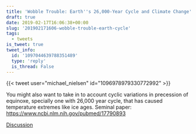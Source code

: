 ```yaml
---
title: 'Wobble Trouble: Earth''s 26,000-Year Cycle and Climate Change'
draft: true
date: 2019-02-17T16:06:38+00:00
slug: '201902171606-wobble-trouble-earth-cycle'
tags:
  - tweets
is_tweet: true
tweet_info:
  id: '1097044639788351489'
  type: 'reply'
  is_thread: False
---
```




{{< tweet user="michael_nielsen" id="1096978979330772992" >}}

You might also want to take in to account cyclic variations in precession of equinoxe, specially one with 26,000 year cycle, that has caused temperature extremes like ice ages. Seminal paper: <https://www.ncbi.nlm.nih.gov/pubmed/17790893>

[Discussion](https://x.com/sytelus/status/1097044639788351489)
